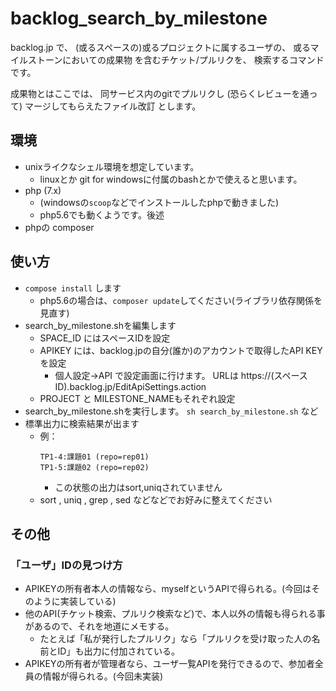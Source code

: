# backlog_search_by_milestone

backlog.jp で、
(或るスペースの)或るプロジェクトに属するユーザの、
或るマイルストーンにおいての成果物
を含むチケット/プルリクを、
検索するコマンドです。

成果物とはここでは、
同サービス内のgitでプルリクし
(恐らくレビューを通って)
マージしてもらえたファイル改訂
とします。

## 環境

* unixライクなシェル環境を想定しています。
    * linuxとか git for windowsに付属のbashとかで使えると思います。
* php (7.x)
    * (windowsの`scoop`などでインストールしたphpで動きました)
    * php5.6でも動くようです。後述
* phpの composer


## 使い方

* `compose install` します
    * php5.6の場合は、`composer update`してください(ライブラリ依存関係を見直す)
* search_by_milestone.shを編集します
    * SPACE_ID にはスペースIDを設定
    * APIKEY には、backlog.jpの自分(誰か)のアカウントで取得したAPI KEYを設定
        * 個人設定→API で設定画面に行けます。
            URLは https://(スペースID).backlog.jp/EditApiSettings.action
    * PROJECT と MILESTONE_NAMEもそれぞれ設定
* search_by_milestone.shを実行します。 `sh search_by_milestone.sh` など
* 標準出力に検索結果が出ます
    * 例：
        ```
        TP1-4:課題01 (repo=rep01)
        TP1-5:課題02 (repo=rep02)
        ```
       * この状態の出力はsort,uniqされていません
    * sort , uniq , grep , sed などなどでお好みに整えてください
    
## その他

### 「ユーザ」IDの見つけ方

* APIKEYの所有者本人の情報なら、myselfというAPIで得られる。(今回はそのように実装している)
* 他のAPI(チケット検索、プルリク検索など)で、本人以外の情報も得られる事があるので、それを地道にメモする。
    * たとえば「私が発行したプルリク」なら「プルリクを受け取った人の名前とID」も出力に付加されている。
* APIKEYの所有者が管理者なら、ユーザ一覧APIを発行できるので、参加者全員の情報が得られる。(今回未実装)

